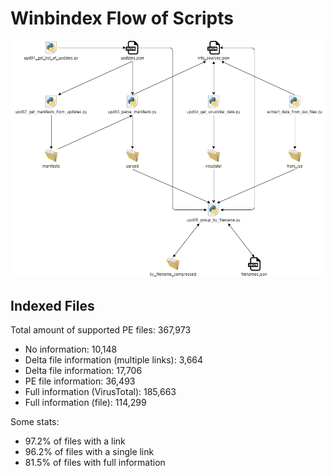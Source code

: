 # Winbindex Flow of Scripts

![winbindex-scripts-flow.png](winbindex-scripts-flow.png)

## Indexed Files

<!--FileStats-->
Total amount of supported PE files: 367,973

* No information: 10,148
* Delta file information (multiple links): 3,664
* Delta file information: 17,706
* PE file information: 36,493
* Full information (VirusTotal): 185,663
* Full information (file): 114,299

Some stats:

* 97.2% of files with a link
* 96.2% of files with a single link
* 81.5% of files with full information
<!--/FileStats-->

